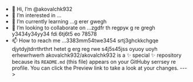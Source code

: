 - 👋 Hi, I’m @akovalchk932
- 👀 I’m interested in ...
- 🌱 I’m currently learning ...g erer gwegh
- 💞️ I’m looking to collaborate on ...zgdfr th regрук g re gregh y3434y34yy34  fdi 6tj6t5 eo 78578
- 📫 How to reach me ...3383mm54twe3454 srtj3ghckkchgqe djytdyjtdrrthrthrt hetet g erg reg rwe s4j5s45jss oyuoy uoyh erhewrhwerh
akovalchk932/akovalchk932 is a ✨ special ✨ repository because its `README.md` (this file) appears on your GitHuby serrsey re profile.
You can click the Preview link to take a look at your changes.
--->
